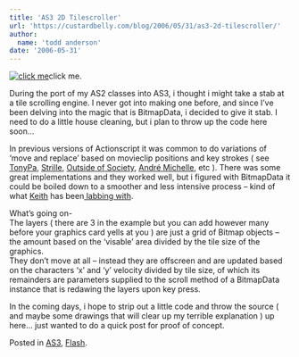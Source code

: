 ```yaml
---
title: 'AS3 2D Tilescroller'
url: 'https://custardbelly.com/blog/2006/05/31/as3-2d-tilescroller/'
author:
  name: 'todd anderson'
date: '2006-05-31'
---
```


[![click me](http://www.custardbelly.com/AS3/MapScroll/tilescroller.gif)](javascript:MM_openBrWindow('http://www.custardbelly.com/AS3/MapScroll/index.html','til_scroller','resizable=no,width=400,height=200');)click me.

During the port of my AS2 classes into AS3, i thought i might take a stab at a tile scrolling engine. I never got into making one before, and since I’ve been delving into the magic that is BitmapData, i decided to give it stab. I need to do a little house cleaning, but i plan to throw up the code here soon…

In previous versions of Actionscript it was common to do variations of ‘move and replace’ based on movieclip positions and key strokes ( see [TonyPa](http://www.tonypa.pri.ee/tbw/index.html), [Strille](http://www.strille.net/tutorials/part1_scrolling.php), [Outside of Society](http://oos.moxiecode.com/tut_10/index.html), [André Michelle](http://recycle.andre-michelle.com/), etc ). There was some great implementations and they worked well, but i figured with BitmapData it could be boiled down to a smoother and less intensive process – kind of what [Keith](http://www.bit-101.com/blog/) has been[ labbing with](http://www.bit-101.com/lab/?p=18).

What’s going on-  
The layers ( there are 3 in the example but you can add however many before your graphics card yells at you ) are just a grid of Bitmap objects – the amount based on the ‘visable’ area divided by the tile size of the graphics.  
They don’t move at all – instead they are offscreen and are updated based on the characters ‘x’ and ‘y’ velocity divided by tile size, of which its remainders are parameters supplied to the scroll method of a BitmapData instance that is redawing the layers upon key press.

In the coming days, i hope to strip out a little code and throw the source ( and maybe some drawings that will clear up my terrible explanation ) up here… just wanted to do a quick post for proof of concept.

Posted in [AS3](https://custardbelly.com/blog/category/as3/), [Flash](https://custardbelly.com/blog/category/flash/).

